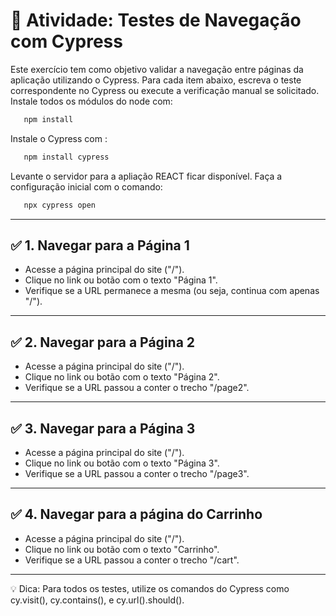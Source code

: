 
# 🧪 Atividade: Testes de Navegação com Cypress

Este exercício tem como objetivo validar a navegação entre páginas da aplicação utilizando o Cypress. Para cada item abaixo, escreva o teste correspondente no Cypress ou execute a verificação manual se solicitado.
Instale todos os módulos do node com:
```bash
   npm install
```
Instale o Cypress com : 

```bash
   npm install cypress 
``` 
Levante o servidor para a apliação REACT ficar disponível.
Faça a configuração inicial com o comando:

```bash
   npx cypress open 
```


---

## ✅ 1. Navegar para a Página 1

- Acesse a página principal do site ("/").
- Clique no link ou botão com o texto "Página 1".
- Verifique se a URL permanece a mesma (ou seja, continua com apenas "/").

---

## ✅ 2. Navegar para a Página 2

- Acesse a página principal do site ("/").
- Clique no link ou botão com o texto "Página 2".
- Verifique se a URL passou a conter o trecho "/page2".

---

## ✅ 3. Navegar para a Página 3

- Acesse a página principal do site ("/").
- Clique no link ou botão com o texto "Página 3".
- Verifique se a URL passou a conter o trecho "/page3".

---

## ✅ 4. Navegar para a página do Carrinho

- Acesse a página principal do site ("/").
- Clique no link ou botão com o texto "Carrinho".
- Verifique se a URL passou a conter o trecho "/cart".

---

💡 Dica: Para todos os testes, utilize os comandos do Cypress como cy.visit(), cy.contains(), e cy.url().should().
